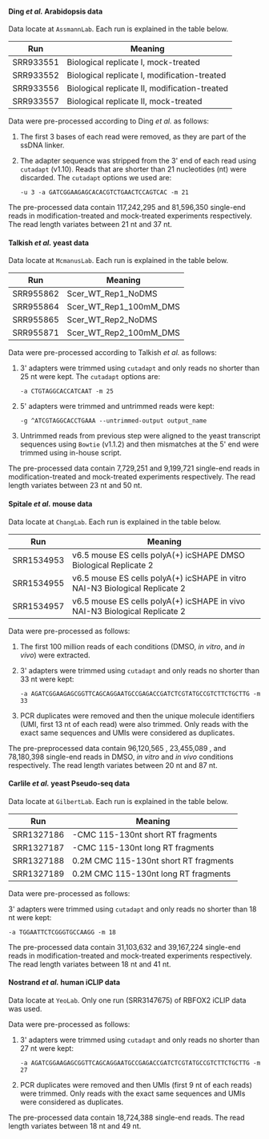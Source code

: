 #### Ding *et al.* Arabidopsis data

Data locate at `AssmannLab`. Each run is explained in the table below.

Run | Meaning
--- | -------
SRR933551 | Biological replicate I, mock-treated
SRR933552 | Biological replicate I, modification-treated
SRR933556 | Biological replicate II, modification-treated
SRR933557 |  Biological replicate II, mock-treated

Data were pre-processed according to Ding *et al.* as follows:

1. The first 3 bases of each read were removed, as they are part of the ssDNA linker.

2. The adapter sequence was stripped from the 3' end of each read using `cutadapt` (v1.10). Reads that are shorter than 21 nucleotides (nt) were discarded. The `cutadapt` options we used are:

    ```
    -u 3 -a GATCGGAAGAGCACACGTCTGAACTCCAGTCAC -m 21
    ```

The pre-processed data contain 117,242,295 and 81,596,350 single-end reads in modification-treated and mock-treated experiments respectively. The read length variates between 21 nt and 37 nt.

#### Talkish *et al.* yeast data

Data locate at `McmanusLab`. Each run is explained in the table below.

Run | Meaning
--- | -------
SRR955862 | Scer_WT_Rep1_NoDMS
SRR955864 | Scer_WT_Rep1_100mM_DMS
SRR955865 | Scer_WT_Rep2_NoDMS
SRR955871 | Scer_WT_Rep2_100mM_DMS

Data were pre-processed according to Talkish *et al.* as follows:

1. 3' adapters were trimmed using `cutadapt` and only reads no shorter than 25 nt were kept. The `cutadapt` options are:

    ``` 
    -a CTGTAGGCACCATCAAT -m 25
    ```

2. 5' adapters were trimmed and untrimmed reads were kept:

    ```
    -g ^ATCGTAGGCACCTGAAA --untrimmed-output output_name
    ```

3. Untrimmed reads from previous step were aligned to the yeast transcript sequences using `Bowtie` (v1.1.2) and then mismatches at the 5' end were trimmed using in-house script.

The pre-processed data contain 7,729,251 and 9,199,721 single-end reads in modification-treated and mock-treated experiments respectively. The read length variates between 23 nt and 50 nt.

#### Spitale *et al.* mouse data

Data locate at `ChangLab`. Each run is explained in the table below.

Run | Meaning
--- | -------
SRR1534953 | v6.5 mouse ES cells polyA(+) icSHAPE DMSO Biological Replicate 2
SRR1534955 | v6.5 mouse ES cells polyA(+) icSHAPE in vitro NAI-N3 Biological Replicate 2
SRR1534957 | v6.5 mouse ES cells polyA(+) icSHAPE in vivo NAI-N3 Biological Replicate 2

Data were pre-processed as follows:

1. The first 100 million reads of each conditions (DMSO, *in vitro*, and *in vivo*) were extracted.

2. 3' adapters were trimmed using `cutadapt` and only reads no shorter than 33 nt were kept:

    ```
    -a AGATCGGAAGAGCGGTTCAGCAGGAATGCCGAGACCGATCTCGTATGCCGTCTTCTGCTTG -m 33
    ```

3. PCR duplicates were removed and then the unique molecule identifiers (UMI, first 13 nt of each read) were also trimmed. Only reads with the exact same sequences and UMIs were considered as duplicates.

The pre-preprocessed data contain 96,120,565 , 23,455,089 , and 78,180,398 single-end reads in DMSO, *in vitro* and *in vivo* conditions respectively. The read length variates between 20 nt and 87 nt. 

#### Carlile *et al.* yeast Pseudo-seq data

Data locate at `GilbertLab`. Each run is explained in the table below.

Run | Meaning
--- | -------
SRR1327186 | -CMC 115-130nt short RT fragments
SRR1327187 | -CMC 115-130nt long RT fragments
SRR1327188 | 0.2M CMC 115-130nt short RT fragments
SRR1327189 | 0.2M CMC 115-130nt long RT fragments

Data were pre-processed as follows:

3' adapters were trimmed using `cutadapt` and only reads no shorter than 18 nt were kept:

   ```
   -a TGGAATTCTCGGGTGCCAAGG -m 18
   ```

The pre-processed data contain 31,103,632 and 39,167,224 single-end reads in modification-treated and mock-treated experiments respectively. The read length variates between 18 nt and 41 nt. 

#### Nostrand *et al.* human iCLIP data

Data locate at `YeoLab`. Only one run (SRR3147675) of RBFOX2 iCLIP data was used. 

Data were pre-processed as follows:

1. 3' adapters were trimmed using `cutadapt` and only reads no shorter than 27 nt were kept:

    ```
    -a AGATCGGAAGAGCGGTTCAGCAGGAATGCCGAGACCGATCTCGTATGCCGTCTTCTGCTTG -m 27
    ```

2. PCR duplicates were removed and then UMIs (first 9 nt of each reads) were trimmed. Only reads with the exact same sequences and UMIs were considered as duplicates.

The pre-processed data contain 18,724,388 single-end reads. The read length variates between 18 nt and 49 nt.


